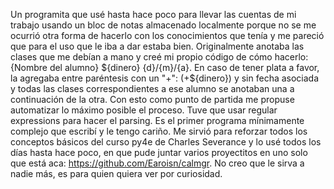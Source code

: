Un programita que usé hasta hace poco para llevar las cuentas de mi trabajo usando un bloc de notas almacenado localmente porque no se me ocurrió otra forma de hacerlo con los conocimientos que tenía y me pareció que para el uso que le iba a dar estaba bien.
Originalmente anotaba las clases que me debían a mano y creé mi propio código de cómo hacerlo:
{Nombre del alumno} ${dinero} {d}/{m}/{a}. En caso de tener plata a favor, la agregaba entre paréntesis con un "+": (+${dinero}) y sin fecha asociada y todas las clases correspondientes a ese alumno se anotaban una a continuación de la otra. 
Con esto como punto de partida me propuse automatizar lo máximo posible el proceso. Tuve que usar regular expressions para hacer el parsing.
Es el primer programa mínimamente complejo que escribí y le tengo cariño. Me sirvió para reforzar todos los conceptos básicos del curso py4e de Charles Severance y lo usé todos los días hasta hace poco, en que pude juntar varios proyectitos en uno solo que está aca: https://github.com/Earoisn/calmgr.
No creo que le sirva a nadie más, es para quien quiera ver por curiosidad.
